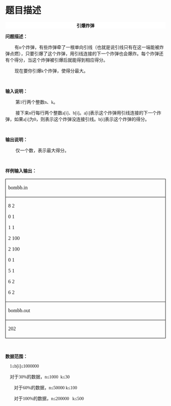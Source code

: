 # 题目描述


<p align="center" style="text-align:center;background:white;">
	<b><span style="font-family:Microsoft YaHei;">引爆炸弹</span><span></span></b> 
</p>
<p>
	<b><span style="font-family:Microsoft YaHei;">问题描述：</span><span></span></b> 
</p>
<p style="text-indent:21.75pt;">
	<span style="font-family:Microsoft YaHei;">有</span><span style="font-family:&#39;Microsoft YaHei&#39;;">n</span><span style="font-family:Microsoft YaHei;">个炸弹，有些炸弹牵了一根单向引线（也就是说引线只有在这一端能被炸弹点燃），只要引爆了这个炸弹，用引线连接的下一个炸弹也会爆炸。每个炸弹还有个得分，当这个炸弹被引爆后就能得到相应得分。</span><span></span> 
</p>
<p style="text-indent:21.75pt;">
	<span style="font-family:Microsoft YaHei;">现在要你引爆</span><span style="font-family:&#39;Microsoft YaHei&#39;;">k</span><span style="font-family:Microsoft YaHei;">个炸弹，使得分最大。</span><span></span> 
</p>
<p>
	<span style="font-family:Microsoft YaHei;"> </span> 
</p>
<p>
	<b><span style="font-family:Microsoft YaHei;">输入说明：</span><span></span></b> 
</p>
<p style="text-indent:24.0pt;">
	<span style="font-family:Microsoft YaHei;">第</span><span style="font-family:&#39;Microsoft YaHei&#39;;">1</span><span style="font-family:Microsoft YaHei;">行两个整数</span><span style="font-family:&#39;Microsoft YaHei&#39;;">n</span><span style="font-family:Microsoft YaHei;">、</span><span style="font-family:&#39;Microsoft YaHei&#39;;">k</span><span style="font-family:Microsoft YaHei;">。</span><span></span> 
</p>
<p style="text-indent:24.0pt;">
	<span style="font-family:Microsoft YaHei;">接下来</span><span style="font-family:&#39;Microsoft YaHei&#39;;">n</span><span style="font-family:Microsoft YaHei;">行每行两个整数</span><span style="font-family:&#39;Microsoft YaHei&#39;;">a[i]</span><span style="font-family:Microsoft YaHei;">、</span><span style="font-family:&#39;Microsoft YaHei&#39;;">b[i]</span><span style="font-family:Microsoft YaHei;">。</span><span style="font-family:&#39;Microsoft YaHei&#39;;">a[i]</span><span style="font-family:Microsoft YaHei;">表示这个炸弹用引线连接的下一个炸弹，如果</span><span style="font-family:&#39;Microsoft YaHei&#39;;">a[i]</span><span style="font-family:Microsoft YaHei;">为</span><span style="font-family:&#39;Microsoft YaHei&#39;;">0</span><span style="font-family:Microsoft YaHei;">，则表示这个炸弹没连接引线。</span><span style="font-family:&#39;Microsoft YaHei&#39;;">b[i]</span><span style="font-family:Microsoft YaHei;">表示这个炸弹的得分。</span><span></span> 
</p>
<p>
	<span style="font-family:Microsoft YaHei;"> </span> 
</p>
<p>
	<b><span style="font-family:Microsoft YaHei;">输出说明：</span><span></span></b> 
</p>
<p style="text-indent:24.0pt;">
	<span style="font-family:Microsoft YaHei;">仅一个数，表示最大得分。</span><span></span> 
</p>
<p>
	<span style="font-family:Microsoft YaHei;"> </span> 
</p>
<p>
	<b><span style="font-family:Microsoft YaHei;">样例输入输出：</span><span></span></b> 
</p>
<table border="1" cellspacing="0" cellpadding="0" style="border:none;">
	<tbody>
		<tr>
			<td width="568" valign="top" style="border:solid black 1.0pt;">
				<p>
					<span style="font-size:12pt;font-family:&#39;Microsoft YaHei&#39;;">bombb</span><span style="font-size:12pt;font-family:&#39;Microsoft YaHei&#39;;">.in</span> 
				</p>
			</td>
		</tr>
		<tr>
			<td width="568" valign="top" style="border:solid black 1.0pt;">
				<p>
					<span style="font-size:12pt;font-family:&#39;Microsoft YaHei&#39;;">8 2</span> 
				</p>
				<p>
					<span style="font-size:12pt;font-family:&#39;Microsoft YaHei&#39;;">0 1</span> 
				</p>
				<p>
					<span style="font-size:12pt;font-family:&#39;Microsoft YaHei&#39;;">1 1</span> 
				</p>
				<p>
					<span style="font-size:12pt;font-family:&#39;Microsoft YaHei&#39;;">2 100</span> 
				</p>
				<p>
					<span style="font-size:12pt;font-family:&#39;Microsoft YaHei&#39;;">2 100</span> 
				</p>
				<p>
					<span style="font-size:12pt;font-family:&#39;Microsoft YaHei&#39;;">0 1</span> 
				</p>
				<p>
					<span style="font-size:12pt;font-family:&#39;Microsoft YaHei&#39;;">5 1</span> 
				</p>
				<p>
					<span style="font-size:12pt;font-family:&#39;Microsoft YaHei&#39;;">6 2</span> 
				</p>
				<p>
					<span style="font-size:12pt;font-family:&#39;Microsoft YaHei&#39;;">6 2</span> 
				</p>
			</td>
		</tr>
		<tr>
			<td width="568" valign="top" style="border:solid black 1.0pt;">
				<p>
					<span style="font-size:12pt;font-family:&#39;Microsoft YaHei&#39;;">bombb</span><span style="font-size:12pt;font-family:&#39;Microsoft YaHei&#39;;">.out</span> 
				</p>
			</td>
		</tr>
		<tr>
			<td width="568" valign="top" style="border:solid black 1.0pt;">
				<p>
					<span style="font-size:12pt;font-family:&#39;Microsoft YaHei&#39;;">202</span> 
				</p>
			</td>
		</tr>
	</tbody>
</table>
<p>
	<span style="font-family:Microsoft YaHei;"> </span> 
</p>
<p>
	<b><span style="font-family:Microsoft YaHei;">数据范围：</span><span></span></b> 
</p>
<p>
	<b><span style="font-family:Microsoft YaHei;">    </span></b><span style="font-family:Microsoft YaHei;">1≤</span><span style="font-family:&#39;Microsoft YaHei&#39;;">b[i]</span><span style="font-family:Microsoft YaHei;">≤</span><span style="font-family:&#39;Microsoft YaHei&#39;;">1000000</span> 
</p>
<p>
	<b><span style="font-family:Microsoft YaHei;">    </span></b><span style="font-family:Microsoft YaHei;">对于</span><span style="font-family:&#39;Microsoft YaHei&#39;;">30%</span><span style="font-family:Microsoft YaHei;">的数据，</span><span style="font-family:&#39;Microsoft YaHei&#39;;">n</span><span style="font-family:Microsoft YaHei;">≤</span><span style="font-family:&#39;Microsoft YaHei&#39;;">1000  k</span><span style="font-family:Microsoft YaHei;">≤</span><span style="font-family:&#39;Microsoft YaHei&#39;;">30</span> 
</p>
<p style="text-indent:20.25pt;">
	<span style="font-family:Microsoft YaHei;">对于</span><span style="font-family:&#39;Microsoft YaHei&#39;;">60%</span><span style="font-family:Microsoft YaHei;">的数据，</span><span style="font-family:&#39;Microsoft YaHei&#39;;">n</span><span style="font-family:Microsoft YaHei;">≤</span><span style="font-family:&#39;Microsoft YaHei&#39;;">50000 k</span><span style="font-family:Microsoft YaHei;">≤</span><span style="font-family:&#39;Microsoft YaHei&#39;;">100</span> 
</p>
<p style="text-indent:20.25pt;">
	<span style="font-family:Microsoft YaHei;">对于</span><span style="font-family:&#39;Microsoft YaHei&#39;;">100%</span><span style="font-family:Microsoft YaHei;">的数据，</span><span style="font-family:&#39;Microsoft YaHei&#39;;">n</span><span style="font-family:Microsoft YaHei;">≤</span><span style="font-family:&#39;Microsoft YaHei&#39;;">200000   k</span><span style="font-family:Microsoft YaHei;">≤</span><span style="font-family:&#39;Microsoft YaHei&#39;;">500</span> 
</p>
